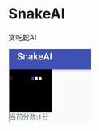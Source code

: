 # SnakeAI
贪吃蛇AI

![image](https://github.com/Imagoodboy/SnakeAI/blob/master/SnakeAI/gif/snake2.gif) 

